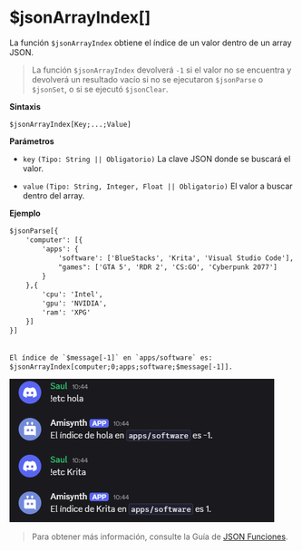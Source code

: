 # $jsonArrayIndex[]

La función `$jsonArrayIndex` obtiene el índice de un valor dentro de un array JSON.  

> La función `$jsonArrayIndex` devolverá `-1` si el valor no se encuentra y devolverá un resultado vacío si no se ejecutaron `$jsonParse` o `$jsonSet`, o si se ejecutó `$jsonClear`.  

**Sintaxis**  
```plaintext
$jsonArrayIndex[Key;...;Value]
```

**Parámetros**  
- `key` `(Tipo: String || Obligatorio)` La clave JSON donde se buscará el valor.  

- `value` `(Tipo: String, Integer, Float || Obligatorio)` El valor a buscar dentro del array.  

**Ejemplo**  
```plaintext
$jsonParse[{
    'computer': [{
        'apps': {
            'software': ['BlueStacks', 'Krita', 'Visual Studio Code'],
            "games": ['GTA 5', 'RDR 2', 'CS:GO', 'Cyberpunk 2077']
        }
    },{
        'cpu': 'Intel',
        'gpu': 'NVIDIA',
        'ram': 'XPG'
    }]
}]


El índice de `$message[-1]` en `apps/software` es: $jsonArrayIndex[computer;0;apps;software;$message[-1]].
```  

![alt text](image-46.png)



> Para obtener más información, consulte la Guía de [JSON Funciones](/gen/json.md).